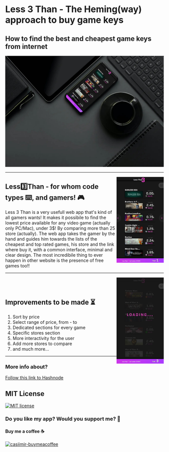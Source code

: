 <h1>Less 3 Than - The Heming(way) approach to buy game keys</h1>
<h2>How to find the best and cheapest game keys from internet</h2>

<p align="center">
  <img src="./public/img/medium2.jpg" alt="less-than-3"/>
</p>

<hr>

<img align="right" src="./public/img/1.jpg" alt="less-than-3" width=150/>



<h2>Less3️⃣Than - for whom code types ⌨️, and gamers! 🎮</h2>
<p>
  Less 3 Than is a very usefull web app that's kind of all gamers wants! It makes it possibile to find the lowest price available for any video game (actually only PC/Mac), under 3$! By comparing more than 25 store (actually).
  The web app takes the gamer by the hand and guides him towards the lists of the cheapest and top rated games, his store and the link where buy it, with a common interface, minimal and clear design.
  The most incredibile thing to ever happen in other website is the presence of free games too!! 
</p>
<hr>

<img align="right" src="./public/img/2.jpg" alt="less-than-3" width=150/>

<br><br>
<h2>Improvements to be made ⏳</h2>
<ol>
  <li>Sort by price</li>
  <li>Select range of price, from - to</li>
  <li>Dedicated sections for every game</li>
  <li>Specific stores section</li>
  <li>More interactivity for the user</li>
  <li>Add more stores to compare</li>
  <li>and much more...</li>
</ol>

<hr>

<h3>More info about?</h3>
<a href="#">Follow this link to Hashnode</a>

<h2>MIT License</h2>

[![MIT license](https://img.shields.io/badge/License-MIT-blue.svg)](https://lbesson.mit-license.org/)

<h3>Do you like my app? Would you support me? 🙏</h3>
<h4>Buy me a coffee ☕</h4>
<a href="https://www.buymeacoffee.com/casiimir">
  <img width="200" src="https://cdn.hashnode.com/res/hashnode/image/upload/v1614510978627/Ph5pQupgq.jpeg" alt="casiimir-buymeacoffee">
</a>
